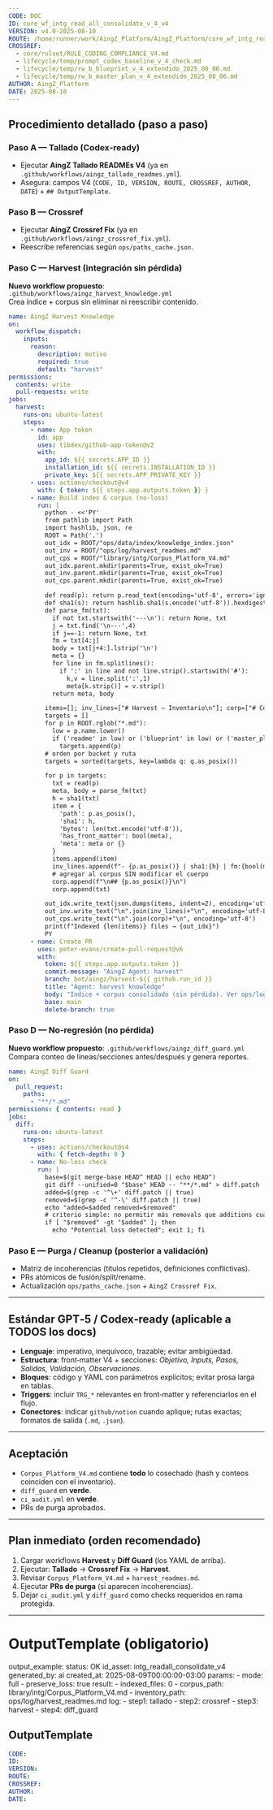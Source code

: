 ```yaml
---
CODE: DOC
ID: core_wf_intg_read_all_consolidate_v_4_v4
VERSION: v4.0-2025-08-10
ROUTE: /home/runner/work/AingZ_Platform/AingZ_Platform/core_wf_intg_read_all_consolidate_v_4.md
CROSSREF:
  - core/rulset/RULE_CODING_COMPLIANCE_V4.md
  - lifecycle/temp/prompt_codex_baseline_v_4_check.md
  - lifecycle/temp/rw_b_blueprint_v_4_extendido_2025_08_06.md
  - lifecycle/temp/rw_b_master_plan_v_4_extendido_2025_08_06.md
AUTHOR: AingZ_Platform
DATE: 2025-08-10
---
```

## Procedimiento detallado (paso a paso)

### Paso A — Tallado (Codex‑ready)

- Ejecutar **AingZ Tallado READMEs V4** (ya en `.github/workflows/aingz_tallado_readmes.yml`).
- Asegura: campos V4 (`CODE, ID, VERSION, ROUTE, CROSSREF, AUTHOR, DATE`) + `## OutputTemplate`.

### Paso B — Crossref

- Ejecutar **AingZ Crossref Fix** (ya en `.github/workflows/aingz_crossref_fix.yml`).
- Reescribe referencias según `ops/paths_cache.json`.

### Paso C — Harvest (integración sin pérdida)

**Nuevo workflow propuesto**: `.github/workflows/aingz_harvest_knowledge.yml`\
Crea índice + corpus sin eliminar ni reescribir contenido.

```yaml
name: AingZ Harvest Knowledge
on:
  workflow_dispatch:
    inputs:
      reason:
        description: motivo
        required: true
        default: "harvest"
permissions:
  contents: write
  pull-requests: write
jobs:
  harvest:
    runs-on: ubuntu-latest
    steps:
      - name: App token
        id: app
        uses: tibdex/github-app-token@v2
        with:
          app_id: ${{ secrets.APP_ID }}
          installation_id: ${{ secrets.INSTALLATION_ID }}
          private_key: ${{ secrets.APP_PRIVATE_KEY }}
      - uses: actions/checkout@v4
        with: { token: ${{ steps.app.outputs.token }} }
      - name: Build index & corpus (no-loss)
        run: |
          python - <<'PY'
          from pathlib import Path
          import hashlib, json, re
          ROOT = Path('.')
          out_idx = ROOT/"ops/data/index/knowledge_index.json"
          out_inv = ROOT/"ops/log/harvest_readmes.md"
          out_cps = ROOT/"library/intg/Corpus_Platform_V4.md"
          out_idx.parent.mkdir(parents=True, exist_ok=True)
          out_inv.parent.mkdir(parents=True, exist_ok=True)
          out_cps.parent.mkdir(parents=True, exist_ok=True)

          def read(p): return p.read_text(encoding='utf-8', errors='ignore')
          def sha1(s): return hashlib.sha1(s.encode('utf-8')).hexdigest()
          def parse_fm(txt):
            if not txt.startswith('---\n'): return None, txt
            j = txt.find('\n---',4)
            if j==-1: return None, txt
            fm = txt[4:j]
            body = txt[j+4:].lstrip('\n')
            meta = {}
            for line in fm.splitlines():
              if ':' in line and not line.strip().startswith('#'):
                k,v = line.split(':',1)
                meta[k.strip()] = v.strip()
            return meta, body

          items=[]; inv_lines=["# Harvest — Inventario\n"]; corp=["# Corpus_Platform_V4\n"]
          targets = []
          for p in ROOT.rglob("*.md"):
            low = p.name.lower()
            if ('readme' in low) or ('blueprint' in low) or ('master_plan' in low) or ('prompt' in low) or low.startswith('rule_') or low.startswith('ruleset') or low.startswith('rule'):
              targets.append(p)
          # orden por bucket y ruta
          targets = sorted(targets, key=lambda q: q.as_posix())

          for p in targets:
            txt = read(p)
            meta, body = parse_fm(txt)
            h = sha1(txt)
            item = {
              'path': p.as_posix(),
              'sha1': h,
              'bytes': len(txt.encode('utf-8')),
              'has_front_matter': bool(meta),
              'meta': meta or {}
            }
            items.append(item)
            inv_lines.append(f"- {p.as_posix()} | sha1:{h} | fm:{bool(meta)}")
            # agregar al corpus SIN modificar el cuerpo
            corp.append(f"\n## {p.as_posix()}\n")
            corp.append(txt)

          out_idx.write_text(json.dumps(items, indent=2), encoding='utf-8')
          out_inv.write_text("\n".join(inv_lines)+"\n", encoding='utf-8')
          out_cps.write_text("\n".join(corp)+"\n", encoding='utf-8')
          print(f"Indexed {len(items)} files → {out_idx}")
          PY
      - name: Create PR
        uses: peter-evans/create-pull-request@v6
        with:
          token: ${{ steps.app.outputs.token }}
          commit-message: "AingZ Agent: harvest"
          branch: bot/aingz/harvest-${{ github.run_id }}
          title: "Agent: harvest knowledge"
          body: "Índice + corpus consolidado (sin pérdida). Ver ops/log/harvest_readmes.md y library/intg/Corpus_Platform_V4.md."
          base: main
          delete-branch: true
```

### Paso D — No‑regresión (no pérdida)

**Nuevo workflow propuesto**: `.github/workflows/aingz_diff_guard.yml`\
Compara conteo de líneas/secciones antes/después y genera reportes.

```yaml
name: AingZ Diff Guard
on:
  pull_request:
    paths:
      - "**/*.md"
permissions: { contents: read }
jobs:
  diff:
    runs-on: ubuntu-latest
    steps:
      - uses: actions/checkout@v4
        with: { fetch-depth: 0 }
      - name: No-loss check
        run: |
          base=$(git merge-base HEAD^ HEAD || echo HEAD^)
          git diff --unified=0 "$base" HEAD -- "**/*.md" > diff.patch || true
          added=$(grep -c '^\+' diff.patch || true)
          removed=$(grep -c '^-\' diff.patch || true)
          echo "added=$added removed=$removed"
          # criterio simple: no permitir más removals que additions cuando cambian READMEs
          if [ "$removed" -gt "$added" ]; then
            echo "Potential loss detected"; exit 1; fi
```

### Paso E — Purga / Cleanup (posterior a validación)

- Matriz de incoherencias (títulos repetidos, definiciones conflictivas).
- PRs atómicos de fusión/split/rename.
- Actualización `ops/paths_cache.json` + `AingZ Crossref Fix`.

---

## Estándar GPT‑5 / Codex‑ready (aplicable a TODOS los docs)

- **Lenguaje**: imperativo, inequívoco, trazable; evitar ambigüedad.
- **Estructura**: front‑matter V4 + secciones: *Objetivo, Inputs, Pasos, Salidas, Validación, Observaciones*.
- **Bloques**: código y YAML con parámetros explícitos; evitar prosa larga en tablas.
- **Triggers**: incluir `TRG_*` relevantes en front‑matter y referenciarlos en el flujo.
- **Conectores**: indicar `github/notion` cuando aplique; rutas exactas; formatos de salida (`.md`, `.json`).

---

## Aceptación

- `Corpus_Platform_V4.md` contiene **todo** lo cosechado (hash y conteos coinciden con el inventario).
- `diff_guard` en **verde**.
- `ci_audit.yml` en **verde**.
- PRs de purga aprobados.

---

## Plan inmediato (orden recomendado)

1. Cargar workflows **Harvest** y **Diff Guard** (los YAML de arriba).
2. Ejecutar: **Tallado** → **Crossref Fix** → **Harvest**.
3. Revisar `Corpus_Platform_V4.md` + `harvest_readmes.md`.
4. Ejecutar **PRs de purga** (si aparecen incoherencias).
5. Dejar `ci_audit.yml` y `diff_guard` como checks requeridos en rama protegida.

---

# OutputTemplate (obligatorio)

output\_example: status: OK id\_asset: intg\_readall\_consolidate\_v4 generated\_by: ai created\_at: 2025-08-09T00:00:00-03:00 params: - mode: full - preserve\_loss: true result: - indexed\_files: 0 - corpus\_path: library/intg/Corpus\_Platform\_V4.md - inventory\_path: ops/log/harvest\_readmes.md log: - step1: tallado - step2: crossref - step3: harvest - step4: diff\_guard

## OutputTemplate
```yaml
CODE:
ID:
VERSION:
ROUTE:
CROSSREF:
AUTHOR:
DATE:
```
